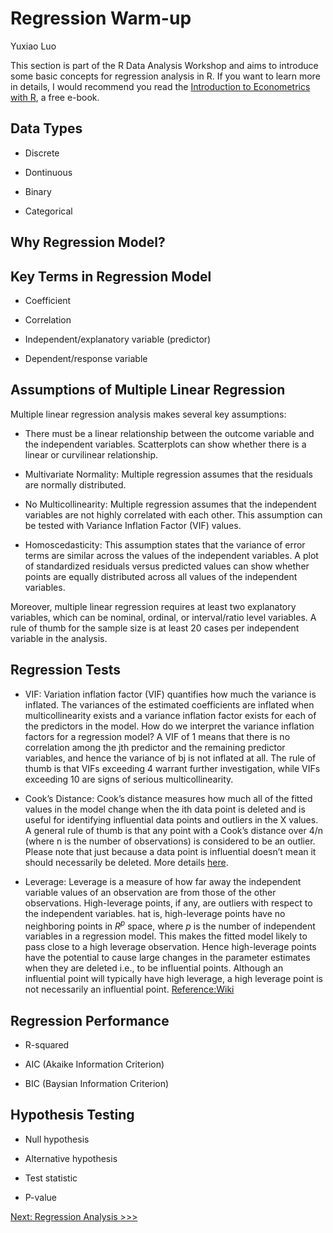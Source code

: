 Regression Warm-up
================
Yuxiao Luo

This section is part of the R Data Analysis Workshop and aims to
introduce some basic concepts for regression analysis in R. If you want
to learn more in details, I would recommend you read the [Introduction
to Econometrics with R](https://www.econometrics-with-r.org/index.html),
a free e-book.

## Data Types

-   Discrete

-   Dontinuous

-   Binary

-   Categorical

## Why Regression Model?

## Key Terms in Regression Model

-   Coefficient

-   Correlation

-   Independent/explanatory variable (predictor)

-   Dependent/response variable

## Assumptions of Multiple Linear Regression

Multiple linear regression analysis makes several key assumptions:

-   There must be a linear relationship between the outcome variable and
    the independent variables. Scatterplots can show whether there is a
    linear or curvilinear relationship.

-   Multivariate Normality: Multiple regression assumes that the
    residuals are normally distributed.

-   No Multicollinearity: Multiple regression assumes that the
    independent variables are not highly correlated with each other.
    This assumption can be tested with Variance Inflation Factor (VIF)
    values.

-   Homoscedasticity: This assumption states that the variance of error
    terms are similar across the values of the independent variables. A
    plot of standardized residuals versus predicted values can show
    whether points are equally distributed across all values of the
    independent variables.

Moreover, multiple linear regression requires at least two explanatory
variables, which can be nominal, ordinal, or interval/ratio level
variables. A rule of thumb for the sample size is at least 20 cases per
independent variable in the analysis.

## Regression Tests

-   VIF: Variation inflation factor (VIF) quantifies how much the
    variance is inflated. The variances of the estimated coefficients
    are inflated when multicollinearity exists and a variance inflation
    factor exists for each of the predictors in the model. How do we
    interpret the variance inflation factors for a regression model? A
    VIF of 1 means that there is no correlation among the jth predictor
    and the remaining predictor variables, and hence the variance of bj
    is not inflated at all. The rule of thumb is that VIFs exceeding 4
    warrant further investigation, while VIFs exceeding 10 are signs of
    serious multicollinearity.

-   Cook’s Distance: Cook’s distance measures how much all of the fitted
    values in the model change when the ith data point is deleted and is
    useful for identifying influential data points and outliers in the X
    values. A general rule of thumb is that any point with a Cook’s
    distance over 4/n (where n is the number of observations) is
    considered to be an outlier. Please note that just because a data
    point is influential doesn’t mean it should necessarily be deleted.
    More details
    [here](https://www.statology.org/how-to-identify-influential-data-points-using-cooks-distance/).

-   Leverage: Leverage is a measure of how far away the independent
    variable values of an observation are from those of the other
    observations. High-leverage points, if any, are outliers with
    respect to the independent variables. hat is, high-leverage points
    have no neighboring points in *R*<sup>*p*</sup> space, where *p* is
    the number of independent variables in a regression model. This
    makes the fitted model likely to pass close to a high leverage
    observation. Hence high-leverage points have the potential to cause
    large changes in the parameter estimates when they are deleted i.e.,
    to be influential points. Although an influential point will
    typically have high leverage, a high leverage point is not
    necessarily an influential point.
    [Reference:Wiki](https://en.wikipedia.org/wiki/Leverage_(statistics))

## Regression Performance

-   R-squared

-   AIC (Akaike Information Criterion)

-   BIC (Baysian Information Criterion)

## Hypothesis Testing

-   Null hypothesis

-   Alternative hypothesis

-   Test statistic

-   P-value

[Next: Regression Analysis
&gt;&gt;&gt;](https://github.com/YuxiaoLuo/r_analysis_dri_2022/blob/main/regression_analysis.md)
